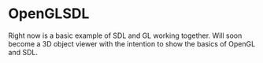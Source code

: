 # OpenGLSDL
Right now is a basic example of SDL and GL working together. Will soon become a 3D object viewer with the intention to show the basics of OpenGL and SDL.
